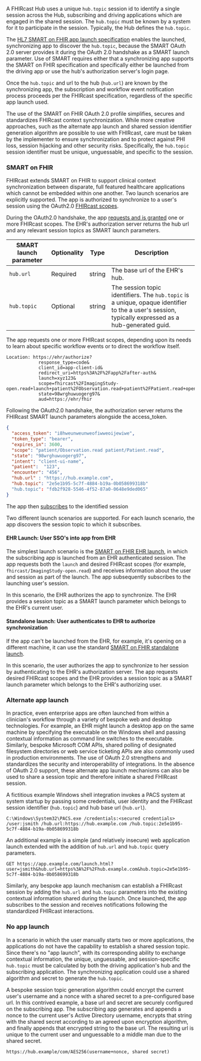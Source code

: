 A FHIRcast Hub uses a unique `hub.topic` session id to identify a single session across the Hub, subscribing and driving applications which are engaged in the shared session. The `hub.topic` must be known by a system for it to participate in the session. Typically, the Hub defines the `hub.topic`.

The [HL7 SMART on FHIR app launch specification](http://www.hl7.org/fhir/smart-app-launch) enables the launched, synchronizing app to discover the `hub.topic`, because the SMART OAuth 2.0 server provides it during the OAuth 2.0 handshake as a SMART launch parameter. Use of SMART requires either that a synchronizing app supports the SMART on FHIR specification and specifically either be launched from the driving app or use the hub's authorization server's login page. 

Once the `hub.topic` and url to the hub (`hub.url`) are known by the synchronizing app, the subscription and workflow event notification process proceeds per the FHIRcast specification, regardless of the specific app launch used. 

The use of the SMART on FHIR OAuth 2.0 profile simplifies, secures and standardizes FHIRcast context synchronization. While more creative approaches, such as the alternate app launch and shared session identifier generation algorithm are possible to use with FHIRcast, care must be taken by the implementer to ensure synchronization and to protect against PHI loss, session hijacking and other security risks. Specifically, the `hub.topic` session identifier must be unique, unguessable, and specific to the session. 

### SMART on FHIR

FHIRcast extends SMART on FHIR to support clinical context synchronization between disparate, full featured healthcare applications which cannot be embedded within one another. Two launch scenarios are explicitly supported. The app is authorized to synchronize to a user's session using the OAuth2.0 [FHIRcast scopes](2_specification.html#fhircast-authorization-smart-scopes).

During the OAuth2.0 handshake, the app [requests and is granted](http://www.hl7.org/fhir/smart-app-launch/#2-ehr-evaluates-authorization-request-asking-for-end-user-input) one or more FHIRcast scopes. The EHR's authorization server returns the hub url and any relevant session topics as SMART launch parameters. 

| SMART launch parameter | Optionality | Type | Description |
| --- | --- | --- | --- |
| `hub.url` | Required | string | The base url of the EHR's hub. |
| `hub.topic` | Optional | string | The session topic identifiers. The `hub.topic` is a unique, opaque identifier to the a user's session, typically expressed as a hub-generated guid. |

The app requests one or more FHIRcast scopes, depending upon its needs to learn about specific workflow events or to direct the workflow itself.

```
Location: https://ehr/authorize?
            response_type=code&
            client_id=app-client-id&
            redirect_uri=https%3A%2F%2Fapp%2Fafter-auth&
            launch=xyz123&
            scope=fhircast%2FImagingStudy-open.read+launch+patient%2FObservation.read+patient%2FPatient.read+openid+profile&
            state=98wrghuwuogerg97&
            aud=https://ehr/fhir
```

Following the OAuth2.0 handshake, the authorization server returns the FHIRcast SMART launch parameters alongside the access_token.

```json
{
  "access_token": "i8hweunweunweofiwweoijewiwe",
  "token_type": "bearer",
  "expires_in": 3600,
  "scope": "patient/Observation.read patient/Patient.read",
  "state": "98wrghuwuogerg97",
  "intent": "client-ui-name",
  "patient":  "123",
  "encounter": "456",
  "hub.url" : "https://hub.example.com",
  "hub.topic": "2e5e1b95-5c7f-4884-b19a-0b058699318b"
  "hub.topic": "fdb2f928-5546-4f52-87a0-0648e9ded065"
}
```

The app then [subscribes](/#app-subscribes-to-session) to the identified session

Two different launch scenarios are supported. For each launch scenario, the app discovers the session topic to which it subscribes.


#### EHR Launch: User SSO's into app from EHR

The simplest launch scenario is the [SMART on FHIR EHR launch](http://www.hl7.org/fhir/smart-app-launch/#ehr-launch-sequence), in which the subscribing app is launched from an EHR authenticated session. The app requests both the `launch` and desired FHIRcast scopes (for example, `fhircast/ImagingStudy-open.read`) and  receives information about the user and session as part of the launch. The app subsequently subscribes to the launching user's session. 

In this scenario, the EHR authorizes the app to synchronize. The EHR provides a session topic as a SMART launch parameter which belongs to the EHR's current user. 

#### Standalone launch: User authenticates to EHR to authorize synchronization

If the app can't be launched from the EHR, for example, it's opening on a different machine, it can use the standard [SMART on FHIR standalone launch](http://www.hl7.org/fhir/smart-app-launch/#standalone-launch-sequence). 

In this scenario, the user authorizes the app to synchronize to her session by authenticating to the EHR's authorization server. The app requests desired FHIRcast scopes and the EHR provides a session topic as a SMART launch parameter which belongs to the EHR's authorizing user. 

### Alternate app launch

In practice, even enterprise apps are often launched from within a clinician's workflow through a variety of bespoke web and desktop technologies. For example, an EHR might launch a desktop app on the same machine by specifying the executable on the Windows shell and passing contextual information as command line switches to the executable. Similarly, bespoke Microsoft COM APIs, shared polling of designated filesystem directories or web service ticketing APIs are also commonly used in production environments.  The use of OAuth 2.0 strengthens and standardizes the security and interoperability of integrations. In the absence of OAuth 2.0 support, these alternate app launch mechanisms can also be used to share a session topic and therefore initiate a shared FHIRcast session. 

A fictitious example Windows shell integration invokes a PACS system at system startup by passing some credentials, user identity and the FHIRcast session identifier (`hub.topic`) and hub base url (`hub.url`).

```
C:\Windows\System32\PACS.exe /credentials:<secured credentials> /user:jsmith /hub.url:https://hub.example.com /hub.topic:2e5e1b95-5c7f-4884-b19a-0b058699318b
```

An additional example is a simple (and relatively insecure) web application launch extended with the addition of `hub.url` and `hub.topic` query parameters.
```
GET https://app.example.com/launch.html?user=jsmith&hub.url=https%3A%2F%2Fhub.example.com&hub.topic=2e5e1b95-5c7f-4884-b19a-0b058699318b
```

Similarly, any bespoke app launch mechanism can establish a FHIRcast session by adding the `hub.url` and `hub.topic` parameters into the existing contextual information shared during the launch.  Once launched, the app subscribes to the session and receives notifications following the standardized FHIRcast interactions. 

### No app launch

In a scenario in which the user manually starts two or more applications, the applications do not have the capability to establish a shared session topic. Since there's no "app launch", with its corresponding ability to exchange contextual information, the unique, unguessable, and session-specific `hub.topic` must be calculated by both the driving application's hub and the subscribing application. The synchronizing application could use a shared algorithm and secret to generate the `hub.topic`.

A bespoke session topic generation algorithm could encrypt the current user's username and a nonce with a shared secret to a pre-configured base url. In this contrived example, a base url and secret are securely configured on the subscribing app. The subscribing app generates and appends a nonce to the current user's Active Directory username, encrypts that string with the shared secret according to an agreed upon encryption algorithm, and finally appends that encrypted string to the base url. The resulting url is unique to the current user and unguessable to a middle man due to the shared secret.

```
https://hub.example/com/AES256(username+nonce, shared secret)
```
